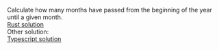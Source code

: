Calculate how many months have passed from the beginning of the year until a given month. </br>
[Rust solution](https://github.com/alejandro0619/programming-challenges/tree/main/exercises/calculate_month_until_date) </br>
Other solution: </br>
[Typescript solution](https://github.com/alejandro0619/programming-challenges/tree/main/exercises/calculate_month_until_date_TS/)
